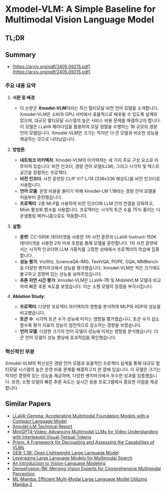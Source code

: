 # Xmodel-VLM: A Simple Baseline for Multimodal Vision Language Model
## TL;DR
## Summary
- [https://arxiv.org/pdf/2405.09215.pdf](https://arxiv.org/pdf/2405.09215.pdf)

### 주요 내용 요약

1. **서론 및 배경**:
   - 이 논문은 **Xmodel-VLM**이라는 최신 멀티모달 비전 언어 모델을 소개합니다. Xmodel-VLM은 소비자 GPU 서버에서 효율적으로 배포될 수 있도록 설계되었으며, 대규모 멀티모달 시스템의 높은 서비스 비용 문제를 해결하고자 합니다. 이 모델은 LLaVA 패러다임을 활용하여 모달 정렬을 수행하는 1B 규모의 경량 언어 모델입니다. Xmodel-VLM은 크기는 작지만 더 큰 모델과 비슷한 성능을 제공하는 것으로 나타났습니다.

2. **방법론**:
   - **네트워크 아키텍처**: Xmodel-VLM의 아키텍처는 세 가지 주요 구성 요소로 이루어져 있습니다: 비전 인코더, 경량 언어 모델(LLM), 그리고 시각적 및 텍스트 공간을 정렬하는 프로젝터.
   - **비전 인코더**: 사전 훈련된 CLIP ViT-L/14 (336x336 해상도)를 비전 인코더로 사용합니다.
   - **언어 모델**: 운영 비용을 줄이기 위해 Xmodel-LM 1.1B라는 경량 언어 모델을 처음부터 훈련했습니다.
   - **프로젝터**: 2층 MLP를 사용하여 비전 인코더와 LLM 간의 연결을 강화하고, Mish 활성화 함수를 사용합니다. 프로젝터는 시각적 토큰 수를 75% 줄이는 다운샘플링 메커니즘으로도 작동합니다.

3. **실험**:
   - **훈련**: CC-595K 데이터셋을 사용한 1차 사전 훈련과 LLaVA-Instruct-150K 데이터셋을 사용한 2차 미세 조정을 통해 모델을 훈련합니다. 1차 사전 훈련에서는 시각적 인코더와 LLM 가중치를 고정한 상태에서 프로젝터의 학습에 집중합니다.
   - **성능 평가**: VizWiz, ScienceQA-IMG, TextVQA, POPE, GQA, MMBench 등 다양한 벤치마크에서 성능을 평가했습니다. Xmodel-VLM은 작은 크기에도 불구하고 경쟁력 있는 성능을 보여주었습니다.
   - **추론 지연 시간 평가**: Xmodel-VLM은 LLaVA-7B 및 MobileVLM 모델과 비교하여 빠른 추론 속도를 보였습니다. 이는 소형 모델의 장점을 부각시킵니다.

4. **Ablation Study**:
   - **프로젝터**: 다양한 프로젝터 아키텍처의 영향을 분석하여 MLP와 XDP의 성능을 비교했습니다.
   - **토큰 수**: 시각적 토큰 수가 성능에 미치는 영향을 평가했습니다. 토큰 수가 감소할수록 평가 지표의 성능이 점진적으로 감소하는 경향을 보였습니다.
   - **언어 모델**: 다양한 크기의 언어 모델이 성능에 미치는 영향을 분석했습니다. 더 큰 언어 모델이 성능 향상에 효과적임을 확인했습니다.

### 혁신적인 부분
Xmodel-VLM의 혁신성은 경량 언어 모델과 효율적인 프로젝터 설계를 통해 대규모 멀티모달 시스템의 높은 운영 비용 문제를 해결하고자 한 점에 있습니다. 이 모델은 크기는 작지만 경쟁력 있는 성능을 제공하며, 다양한 벤치마크에서 우수한 성과를 입증했습니다. 또한, 소형 모델의 빠른 추론 속도는 실시간 응용 프로그램에서 중요한 이점을 제공합니다.

## Similar Papers
- [LLaVA-Gemma: Accelerating Multimodal Foundation Models with a Compact Language Model](2404.01331.md)
- [Xmodel-LM Technical Report](2406.02856.md)
- [MiniGPT4-Video: Advancing Multimodal LLMs for Video Understanding with Interleaved Visual-Textual Tokens](2404.03413.md)
- [Prism: A Framework for Decoupling and Assessing the Capabilities of VLMs](2406.14544.md)
- [GEB-1.3B: Open Lightweight Large Language Model](2406.09900.md)
- [Leveraging Large Language Models for Multimodal Search](2404.15790.md)
- [An Introduction to Vision-Language Modeling](2405.17247.md)
- [DenseFusion-1M: Merging Vision Experts for Comprehensive Multimodal Perception](2407.08303.md)
- [ML-Mamba: Efficient Multi-Modal Large Language Model Utilizing Mamba-2](2407.19832.md)
